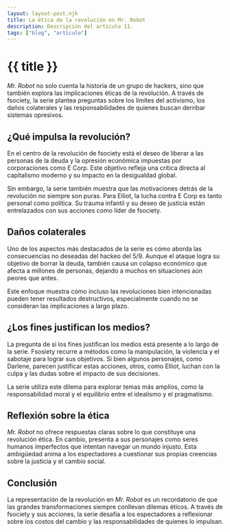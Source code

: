 ```yaml
---
layout: layout-post.njk
title: La ética de la revolución en Mr. Robot
description: Descripción del artículo 11.
tags: ["blog", "artículo"]
---
```


# {{ title }}

*Mr. Robot* no solo cuenta la historia de un grupo de hackers, sino que también explora las implicaciones éticas de la revolución. A través de fsociety, la serie plantea preguntas sobre los límites del activismo, los daños colaterales y las responsabilidades de quienes buscan derribar sistemas opresivos.

## ¿Qué impulsa la revolución?

En el centro de la revolución de fsociety está el deseo de liberar a las personas de la deuda y la opresión económica impuestas por corporaciones como E Corp. Este objetivo refleja una crítica directa al capitalismo moderno y su impacto en la desigualdad global.

Sin embargo, la serie también muestra que las motivaciones detrás de la revolución no siempre son puras. Para Elliot, la lucha contra E Corp es tanto personal como política. Su trauma infantil y su deseo de justicia están entrelazados con sus acciones como líder de fsociety.

## Daños colaterales

Uno de los aspectos más destacados de la serie es cómo aborda las consecuencias no deseadas del hackeo del 5/9. Aunque el ataque logra su objetivo de borrar la deuda, también causa un colapso económico que afecta a millones de personas, dejando a muchos en situaciones aún peores que antes.

Este enfoque muestra cómo incluso las revoluciones bien intencionadas pueden tener resultados destructivos, especialmente cuando no se consideran las implicaciones a largo plazo.

## ¿Los fines justifican los medios?

La pregunta de si los fines justifican los medios está presente a lo largo de la serie. Fsosiety recurre a métodos como la manipulación, la violencia y el sabotaje para lograr sus objetivos. Si bien algunos personajes, como Darlene, parecen justificar estas acciones, otros, como Elliot, luchan con la culpa y las dudas sobre el impacto de sus decisiones.

La serie utiliza este dilema para explorar temas más amplios, como la responsabilidad moral y el equilibrio entre el idealismo y el pragmatismo.

## Reflexión sobre la ética

*Mr. Robot* no ofrece respuestas claras sobre lo que constituye una revolución ética. En cambio, presenta a sus personajes como seres humanos imperfectos que intentan navegar un mundo injusto. Esta ambigüedad anima a los espectadores a cuestionar sus propias creencias sobre la justicia y el cambio social.

## Conclusión

La representación de la revolución en *Mr. Robot* es un recordatorio de que las grandes transformaciones siempre conllevan dilemas éticos. A través de fsociety y sus acciones, la serie desafía a los espectadores a reflexionar sobre los costos del cambio y las responsabilidades de quienes lo impulsan.
